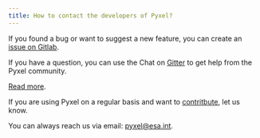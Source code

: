 ```yaml
---
title: How to contact the developers of Pyxel?
---
```

If you found a bug or want to suggest a new feature, you can create an [issue on Gitlab](https://gitlab.com/esa/pyxel/-/issues).

If you have a question, you can use the Chat on [Gitter](https://gitter.im/pyxel-framework/community) to get help from the Pyxel community.

[Read more](https://esa.gitlab.io/pyxel/doc/stable/tutorials/get_help.html).

If you are using Pyxel on a regular basis and want to [contritbute](http://localhost:52873/references/contributing.html), let us know.

You can always reach us via email: [pyxel@esa.int](mailto:pyxel@esa.int).
